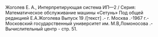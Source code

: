 Жоголев Е. А., Интерпретирующая система ИП—2 / Серия:
Математическое обслуживание машины «Сетунь» Под общей редакцией Е.А.Жоголева Выпуск 19 /[текст] .- г. Москва .-1967 г.- Московский государственный университет им. М.В,Ломоносова .- Вычислительный центр - стр. 51.
